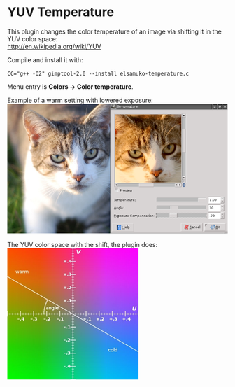 # YUV Temperature

This plugin changes the color temperature of an image via shifting it in the YUV color space:  
http://en.wikipedia.org/wiki/YUV

Compile and install it with:

    CC="g++ -O2" gimptool-2.0 --install elsamuko-temperature.c

Menu entry is **Colors → Color temperature**.

Example of a warm setting with lowered exposure:  
<img src="temperature.png" width="600">

The YUV color space with the shift, the plugin does:  
<img src="temperature-YUV.jpg" alt="(cc) Tonyle/Wikipedia" width="300">
